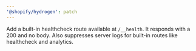 ```yaml
---
'@shopify/hydrogen': patch
---
```


Add a built-in healthcheck route available at `/__health`. It responds with a 200 and no body. Also suppresses server logs for built-in routes like healthcheck and analytics.
